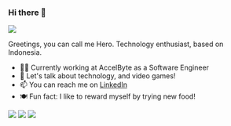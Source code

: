 ### Hi there 👋
![](https://visitor-badge.glitch.me/badge?page_id=heroahmadi.heroahmadi)

Greetings, you can call me Hero. Technology enthusiast, based on Indonesia.

- :man_technologist: Currently working at AccelByte as a Software Engineer
- 💬 Let's talk about technology, and video games!
- 📫 You can reach me on [LinkedIn](https://www.linkedin.com/in/heroakbarahmadi/)
- :plate_with_cutlery: Fun fact: I like to reward myself by trying new food!


![](https://github-readme-stats.vercel.app/api?username=heroahmadi&hide_border=false&include_all_commits=true&count_private=false&show_icons=true)
![](https://github-readme-streak-stats.herokuapp.com/?user=heroahmadi&hide_border=false&show_icons=true)
![](https://github-readme-stats.vercel.app/api/top-langs/?username=heroahmadi&hide_border=false&include_all_commits=true&count_private=true&layout=compact&hide=html,css)

